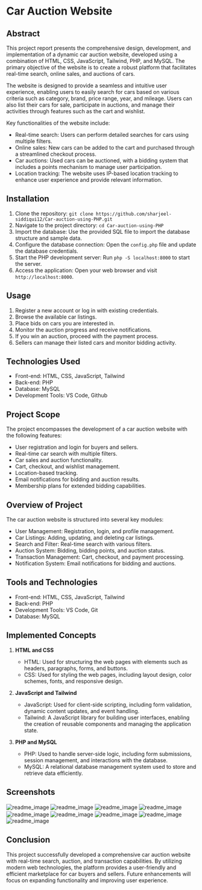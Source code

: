 # Car Auction Website

## Abstract

This project report presents the comprehensive design, development, and implementation of a dynamic car auction website, developed using a combination of HTML, CSS, JavaScript, Tailwind, PHP, and MySQL. The primary objective of the website is to create a robust platform that facilitates real-time search, online sales, and auctions of cars.

The website is designed to provide a seamless and intuitive user experience, enabling users to easily search for cars based on various criteria such as category, brand, price range, year, and mileage. Users can also list their cars for sale, participate in auctions, and manage their activities through features such as the cart and wishlist.

Key functionalities of the website include:

- Real-time search: Users can perform detailed searches for cars using multiple filters.
- Online sales: New cars can be added to the cart and purchased through a streamlined checkout process.
- Car auctions: Used cars can be auctioned, with a bidding system that includes a points mechanism to manage user participation.
- Location tracking: The website uses IP-based location tracking to enhance user experience and provide relevant information.

## Installation

1. Clone the repository: `git clone https://github.com/sharjeel-siddiqui12/Car-auction-using-PHP.git`
2. Navigate to the project directory: `cd Car-auction-using-PHP`
3. Import the database: Use the provided SQL file to import the database structure and sample data.
4. Configure the database connection: Open the `config.php` file and update the database credentials.
5. Start the PHP development server: Run `php -S localhost:8000` to start the server.
6. Access the application: Open your web browser and visit `http://localhost:8000`.

## Usage

1. Register a new account or log in with existing credentials.
2. Browse the available car listings.
3. Place bids on cars you are interested in.
4. Monitor the auction progress and receive notifications.
5. If you win an auction, proceed with the payment process.
6. Sellers can manage their listed cars and monitor bidding activity.

## Technologies Used

- Front-end: HTML, CSS, JavaScript, Tailwind
- Back-end: PHP
- Database: MySQL
- Development Tools: VS Code, Github

## Project Scope

The project encompasses the development of a car auction website with the following features:

- User registration and login for buyers and sellers.
- Real-time car search with multiple filters.
- Car sales and auction functionality.
- Cart, checkout, and wishlist management.
- Location-based tracking.
- Email notifications for bidding and auction results.
- Membership plans for extended bidding capabilities.

## Overview of Project

The car auction website is structured into several key modules:

- User Management: Registration, login, and profile management.
- Car Listings: Adding, updating, and deleting car listings.
- Search and Filter: Real-time search with various filters.
- Auction System: Bidding, bidding points, and auction status.
- Transaction Management: Cart, checkout, and payment processing.
- Notification System: Email notifications for bidding and auctions.

## Tools and Technologies

- Front-end: HTML, CSS, JavaScript, Tailwind
- Back-end: PHP
- Development Tools: VS Code, Git
- Database: MySQL

## Implemented Concepts

1. **HTML and CSS**
   - HTML: Used for structuring the web pages with elements such as headers, paragraphs, forms, and buttons.
   - CSS: Used for styling the web pages, including layout design, color schemes, fonts, and responsive design.

2. **JavaScript and Tailwind**
   - JavaScript: Used for client-side scripting, including form validation, dynamic content updates, and event handling.
   - Tailwind: A JavaScript library for building user interfaces, enabling the creation of reusable components and managing the application state.

3. **PHP and MySQL**
   - PHP: Used to handle server-side logic, including form submissions, session management, and interactions with the database.
   - MySQL: A relational database management system used to store and retrieve data efficiently.


## Screenshots

<img align="center" alt="readme_image" src="assets/readme_images/Picture1.png" />
<img align="center" alt="readme_image" src="assets/readme_images/Picture2.jpg" />
<img align="center" alt="readme_image" src="assets/readme_images/Picture3.jpg" />
<img align="center" alt="readme_image" src="assets/readme_images/Picture4.jpg" />
<img align="center" alt="readme_image" src="assets/readme_images/Picture5.jpg" />
<img align="center" alt="readme_image" src="assets/readme_images/Picture6.jpg" />
<img align="center" alt="readme_image" src="assets/readme_images/Picture7.jpg" />
<img align="center" alt="readme_image" src="assets/readme_images/Picture8.jpg" />
<img align="center" alt="readme_image" src="assets/readme_images/Picture9.jpg" />


## Conclusion

This project successfully developed a comprehensive car auction website with real-time search, auction, and transaction capabilities. By utilizing modern web technologies, the platform provides a user-friendly and efficient marketplace for car buyers and sellers. Future enhancements will focus on expanding functionality and improving user experience.